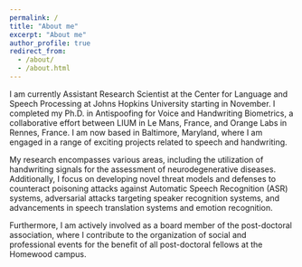 ```yaml
---
permalink: /
title: "About me"
excerpt: "About me"
author_profile: true
redirect_from: 
  - /about/
  - /about.html
---
```


I am currently Assistant Research Scientist at the Center for Language and Speech Processing at Johns Hopkins University starting in November. I completed my Ph.D. in Antispoofing for Voice and Handwriting Biometrics, a collaborative effort between LIUM in Le Mans, France, and Orange Labs in Rennes, France. I am now based in Baltimore, Maryland, where I am engaged in a range of exciting projects related to speech and handwriting.

My research encompasses various areas, including the utilization of handwriting signals for the assessment of neurodegenerative diseases. Additionally, I focus on developing novel threat models and defenses to counteract poisoning attacks against Automatic Speech Recognition (ASR) systems, adversarial attacks targeting speaker recognition systems, and advancements in speech translation systems and emotion recognition.

Furthermore, I am actively involved as a board member of the post-doctoral association, where I contribute to the organization of social and professional events for the benefit of all post-doctoral fellows at the Homewood campus.